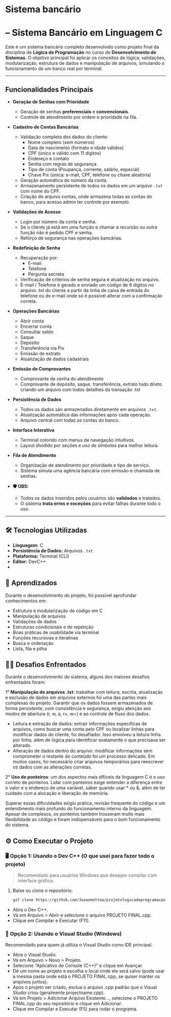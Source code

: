 # Sistema bancário 

# – Sistema Bancário em Linguagem C

Este é um sistema bancário completo desenvolvido como projeto final da disciplina de **Lógica de Programação** no curso de **Desenvolvimento de Sistemas**. O objetivo principal foi aplicar os conceitos de lógica, validações, modularização, estrutura de dados e manipulação de arquivos, simulando o funcionamento de um banco real por terminal.

---

##  Funcionalidades Principais

- **Geração de Senhas com Prioridade**
  - Geração de senhas **preferenciais** e **convencionais**.
  - Controle de atendimento por ordem e prioridade na fila.

- **Cadastro de Contas Bancárias**
  - Validação completa dos dados do cliente:
    - Nome completo (sem números)
    - Data de nascimento (formato e idade válidos)
    - CPF (único e válido com 11 dígitos)
    - Endereço e contato
    - Senha com regras de segurança
    - Tipo de conta (Poupança, corrente, salário, especial)
    - Chave Pix (única: e-mail, CPF,  telefone ou chave aleatória)
  - Geração automática do número da conta.
  - Armazenamento persistente de todos os dados em um arquivo `.txt` com nome do CPF.
  - Criação do arquivo contas, onde armazena todas as contas do banco, para acesso admin ter controle por exemplo.

- **Validações de Acesso**
  - Login por número da conta e senha.
  - Se o cliente já está em uma função e chamar a recursão ou outra função não é pedido CPF e senha.
  - Reforço de segurança nas operações bancárias.

- **Redefinição de Senha**
  - Recuperação por:
    -  E-mail
    -  Telefone
    -  Pergunta secreta
  - Verificação de critérios de senha segura e atualização no arquivo.
  - E-mail / Telefone é gerado e enviado um código de 6 dígitos no arquivo .txt do cliente a partir da linha de caixa de entrada do telefone ou do e-mail onde só é possível alterar com a confirmação correta.

- **Operações Bancárias**
  -  Abrir conta
  -  Encerrar conta
  -  Consultar saldo
  -  Saque
  -  Depósito
  -  Transferência via Pix
  -  Emissão de extrato
  -  Atualização de dados cadastrais

- **Emissão de Comprovantes**
  - Comprovante de senha do atendimento
  - Comprovante de depósito, saque, transferência, extrato tudo direto criando um arquivo com todos detalhes da transação .txt

- **Persistência de Dados**
  - Todos os dados são armazenados diretamente em arquivos `.txt`.
  - Atualização automática das informações após cada operação.
  - Arquivo central com todas as contas do banco.

- **Interface Interativa**
  - Terminal colorido com menus de navegação intuitivos.
  - Layout dividido por seções e uso de símbolos para melhor leitura.

- **Fila de Atendimento**
  - Organização de atendimento por prioridade e tipo de serviço.
  - Sistema simula uma agência bancária com emissão e chamada de senhas.

- **🛡️ OBS:**
  - Todos os dados inseridos pelos usuários são **validados** e tratados.
  - O sistema **trata erros e exceções** para evitar falhas durante todo o uso.

---

## 🛠️ Tecnologias Utilizadas

- **Linguagem:** C
- **Persistência de Dados:** Arquivos `.txt`
- **Plataforma:** Terminal (CLI)
- **Editor:** DevC++
- 

## 🧠 Aprendizados

Durante o desenvolvimento do projeto, foi possível aprofundar conhecimentos em:
- Estrutura e modularização de código em C
- Manipulação de arquivos
- Validações de dados
- Estruturas condicionais e de repetição
- Boas práticas de usabilidade via terminal
- Funções recursivas e iterativas
- Busca e ordenação
- Lista, fila e pilha

## 🧗‍♂️ Desafios Enfrentados

Durante o desenvolvimento do sistema, alguns dos maiores desafios enfrentados foram:

1° **Manipulação de arquivos .txt**: trabalhar com leitura, escrita, atualização e exclusão de dados em arquivos externos foi uma das partes mais complexas do projeto. Garantir que os dados fossem armazenados de forma persistente, com consistência e segurança, exigiu atenção aos modos de abertura (r, w, a, r+, w+) e ao controle de fluxo dos dados.
- Leitura e extração de dados: extrair informações específicas de arquivos, como buscar uma conta pelo CPF ou localizar linhas para modificar dados do cliente, foi desafiador. Isso envolveu a leitura linha por linha, além de lógica para identificar exatamente o que precisava ser alterado.
- Alteração de dados dentro do arquivo: modificar informações sem comprometer o restante do conteúdo foi um processo delicado. Em muitos casos, foi necessário criar arquivos temporários para reescrever os dados com as alterações corretas.

2° **Uso de ponteiros**: um dos aspectos mais difíceis da linguagem C é o uso correto de ponteiros. Lidar com ponteiros exige entender a diferença entre o valor e o endereço de uma variável, saber quando usar * ou &, além de ter cuidado com a alocação e liberação de memória.

Superar essas dificuldades exigiu prática, revisão frequente do código e um entendimento mais profundo do funcionamento interno da linguagem. Apesar de complexos, os ponteiros também trouxeram muito mais flexibilidade ao código e foram indispensáveis para o bom funcionamento do sistema.

  ## ⚙️ Como Executar o Projeto

### 🖥️ Opção 1: Usando o Dev C++ (O que usei para fazer todo o projeto)

> Recomendado para usuários Windows que desejam compilar com interface gráfica.

1. Baixe ou clone o repositório:
   ```bash
   git clone https://github.com/Joaaomottaa/projetologicadeprogramacao.git

- Abra o Dev C++.
- Vá em Arquivo > Abrir e selecione o arquivo PROJETO FINAL.cpp.
- Clique em Compilar e Executar (F11).

 ###  🧩 Opção 2: Usando o Visual Studio (Windows)

Recomendado para quem já utiliza o Visual Studio como IDE principal.

- Abra o Visual Studio.
- Vá em Arquivo > Novo > Projeto.
- Selecione "Aplicativo de Console (C++)" e clique em Avançar.
- Dê um nome ao projeto e escolha o local onde ele será salvo (pode usar a mesma pasta onde está o PROJETO FINAL.cpp, se quiser manter os arquivos juntos).
- Após o projeto ser criado, exclua o arquivo .cpp padrão que o Visual Studio criou (geralmente projectname.cpp).
- Vá em Projeto > Adicionar Arquivo Existente..., selecione o PROJETO FINAL.cpp do seu repositório e clique em Adicionar.
- Clique em Compilar e Executar (F5) para rodar o programa.
